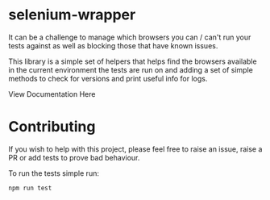 # selenium-wrapper

It can be a challenge to manage which browsers you can / can't run your tests against
as well as blocking those that have known issues.

This library is a simple set of helpers that helps find the browsers available
in the current environment the tests are run on and adding a set of simple
methods to check for versions and print useful info for logs.

<p><a style="margin:0 auto;">View Documentation Here</a></p>

# Contributing

If you wish to help with this project, please feel free to raise an issue,
raise a PR or add tests to prove bad behaviour.

To run the tests simple run:

    npm run test
